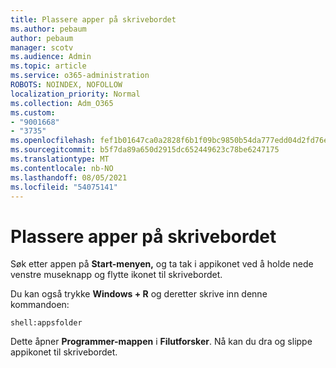 ```yaml
---
title: Plassere apper på skrivebordet
ms.author: pebaum
author: pebaum
manager: scotv
ms.audience: Admin
ms.topic: article
ms.service: o365-administration
ROBOTS: NOINDEX, NOFOLLOW
localization_priority: Normal
ms.collection: Adm_O365
ms.custom:
- "9001668"
- "3735"
ms.openlocfilehash: fef1b01647ca0a2828f6b1f09bc9850b54da777edd04d2fd76e6c79579fbefcc
ms.sourcegitcommit: b5f7da89a650d2915dc652449623c78be6247175
ms.translationtype: MT
ms.contentlocale: nb-NO
ms.lasthandoff: 08/05/2021
ms.locfileid: "54075141"
---
```

# <a name="put-apps-on-the-desktop"></a>Plassere apper på skrivebordet

Søk etter appen på **Start-menyen,** og ta tak i appikonet ved å holde nede venstre museknapp og flytte ikonet til skrivebordet.

Du kan også trykke **Windows + R** og deretter skrive inn denne kommandoen:

`shell:appsfolder`

Dette åpner **Programmer-mappen** i **Filutforsker**. Nå kan du dra og slippe appikonet til skrivebordet.
